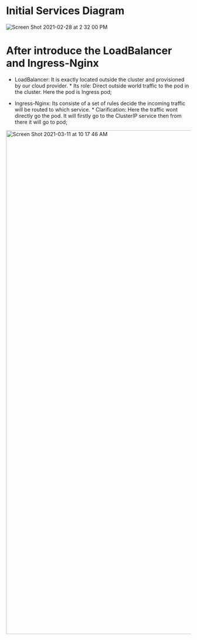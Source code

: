# Initial Services Diagram 

![Screen Shot 2021-02-28 at 2 32 00 PM](https://user-images.githubusercontent.com/40004335/109431252-8e749f00-79d3-11eb-99f9-b36db257153c.png)


# After introduce the LoadBalancer and Ingress-Nginx

* LoadBalancer: It is exactly located outside the cluster and provisioned by our cloud provider.
         * Its role: Direct outside world traffic to the pod in the cluster. Here the pod is Ingress pod;
 
* Ingress-Nginx: Its consiste of a set of rules decide the incoming traffic will be routed to which service.
         * Clarification: Here the traffic wont directly go the pod. It will firstly go to the ClusterIP service then from there it will go to pod;

<img width="1374" alt="Screen Shot 2021-03-11 at 10 17 46 AM" src="https://user-images.githubusercontent.com/40004335/110809734-2e8fbb00-8253-11eb-9658-90dac785b014.png">

